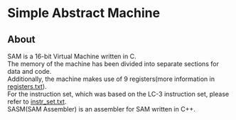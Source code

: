 # Simple Abstract Machine

## About
SAM is a 16-bit Virtual Machine written in C.  
The memory of the machine has been divided into separate sections for data and code.  
Additionally, the machine makes use of 9 registers(more information in [registers.txt](./registers.txt)).  
For the instruction set, which was based on the LC-3 instruction set, please refer to [instr_set.txt](./instr_set.txt).  
SASM(SAM Assembler) is an assembler for SAM written in C++.
